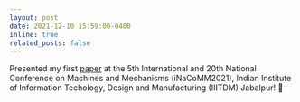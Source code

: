 ```yaml
---
layout: post
date: 2021-12-10 15:59:00-0400
inline: true
related_posts: false
---
```


Presented my first [paper](https://link.springer.com/chapter/10.1007/978-981-19-3716-3_18) at the 5th International and 20th National Conference on Machines and Mechanisms (iNaCoMM2021), Indian Institute of Information Techology, Design and Manufacturing (IIITDM) Jabalpur! :tiger:
